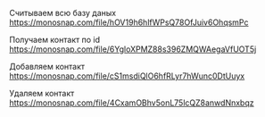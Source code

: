 
Считываем всю базу даных
https://monosnap.com/file/hOV19h6hlfWPsQ78OfJuiv6OhqsmPc

Получаем контакт по id
https://monosnap.com/file/6YgloXPMZ88s396ZMQWAegaVfUOT5j

Добавляем контакт
https://monosnap.com/file/cS1msdiQlO6hfRLyr7hWunc0DtUuyx

Удаляем контакт
https://monosnap.com/file/4CxamOBhv5onL75lcQZ8anwdNnxbqz